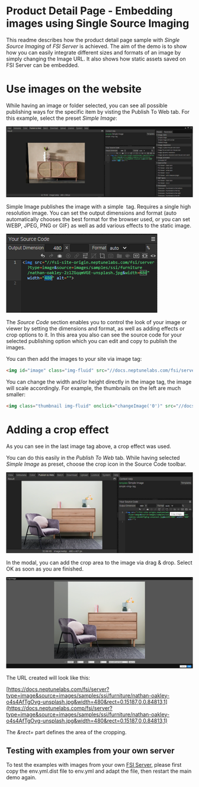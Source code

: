 # Product Detail Page - Embedding images using Single Source Imaging

This readme describes how the product detail page sample with *Single Source Imaging* of *FSI Server* is achieved.
The aim of the demo is to show how you can easily integrate different sizes and formats of an image by simply changing the Image URL.
It also shows how static assets saved on FSI Server can be embedded.

# Use images on the website

While having an image or folder selected, you can see all possible publishing ways for the specific item by visting the Publish To Web tab.
For this example, select the preset *Simple Image*:

![Config Image](readme-pdp-1.png)

Simple Image publishes the image with a simple <img> tag. Requires a single high resolution image. You can set the output dimensions and format (auto automatically chooses the best format for the browser used, or you can set WEBP, JPEG, PNG or GIF) as well as add various effects to the static image.

![Config Image](readme-pdp-2.png)

The *Source Code* section enables you to control the look of your image or viewer by setting the dimensions and format, as well as adding effects or crop options to it.
In this area you also can see the source code for your selected publishing option which you can edit and copy to publish the images.

You can then add the images to your site via image tag:

```html
<img id="image" class="img-fluid" src="//docs.neptunelabs.com/fsi/server?type=image&amp;source=images/samples/ssi/furniture/nathan-oakley-o4s4AfTgOvg-unsplash.jpg&amp;width=940" width="940" alt="">
```
You can change the width and/or height directly in the image tag, the image will scale accordingly.
For example, the thumbnails on the left are much smaller:

```html
<img class="thumbnail img-fluid" onclick="changeImage('0')" src="//docs.neptunelabs.com/fsi/server?type=image&amp;source=images/samples/ssi/furniture/nathan-oakley-o4s4AfTgOvg-unsplash.jpg&amp;width=150&amp;rect=0.15187,0,0.84813,1" width="150" alt="">
```
# Adding a crop effect

As you can see in the last image tag above, a crop effect was used.

You can do this easily in the *Publish To Web* tab. While having selected *Simple Image* as preset,
choose the crop icon in the Source Code toolbar.

![Config Image](readme-pdp-4.png)

In the modal, you can add the crop area to the image via drag & drop.
Select OK as soon as you are finished.

![Config Image](readme-pdp-5.png)

The URL created will look like this:


[https://docs.neptunelabs.com/fsi/server?type=image&source=images/samples/ssi/furniture/nathan-oakley-o4s4AfTgOvg-unsplash.jpg&width=480&rect=0.15187,0,0.84813,1](https://docs.neptunelabs.comp/fsi/server?type=image&source=images/samples/ssi/furniture/nathan-oakley-o4s4AfTgOvg-unsplash.jpg&width=480&rect=0.15187,0,0.84813,1)

The *&rect=* part defines the area of the cropping.

## Testing with examples from  your own server

To test the examples with images from your own [FSI Server](https://www.neptunelabs.com/fsi-server/), please first copy the env.yml.dist file to env.yml and adapt the file, then restart the main demo again.
